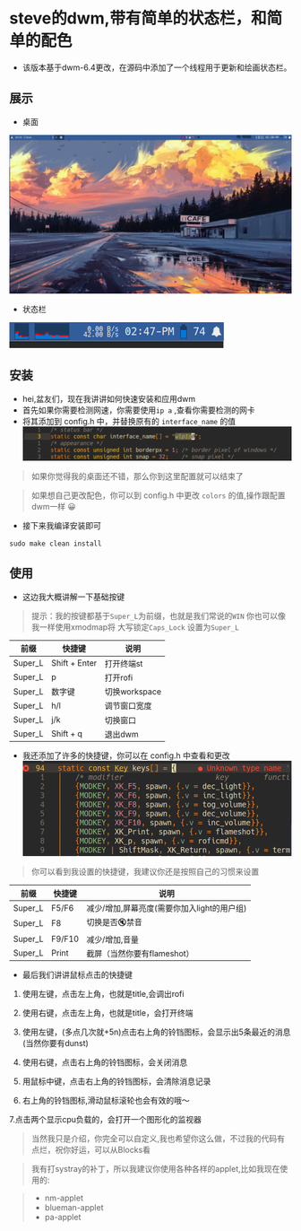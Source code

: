 # steve的dwm,带有简单的状态栏，和简单的配色

- 该版本基于dwm-6.4更改，在源码中添加了一个线程用于更新和绘画状态栏。

## 展示

- 桌面

![desktop](img/desktop.png)

- 状态栏

![statusbar](img/statusbar.png)

## 安装

- hei,盆友们，现在我讲讲如何快速安装和应用dwm
- 首先如果你需要检测网速，你需要使用`ip a` ,查看你需要检测的网卡
- 将其添加到 config.h 中，并替换原有的 `interface_name` 的值
![interfacename](img/interfacename.png)

> 如果你觉得我的桌面还不错，那么你到这里配置就可以结束了

> 如果想自己更改配色，你可以到 config.h 中更改 `colors` 的值,操作跟配置dwm一样 😀

- 接下来我编译安装即可
```shell
sudo make clean install

```

## 使用
- 这边我大概讲解一下基础按键
> 提示：我的按键都基于`Super_L`为前缀，也就是我们常说的`WIN`
> 你也可以像我一样使用xmodmap将 大写锁定`Caps_Lock` 设置为`Super_L`

| 前缀    | 快捷键        | 说明          |
|---------|---------------|---------------|
| Super_L | Shift + Enter | 打开终端st    |
| Super_L | p             | 打开rofi      |
| Super_L | 数字键        | 切换workspace |
| Super_L | h/l           | 调节窗口宽度  |
| Super_L | j/k           | 切换窗口      |
| Super_L | Shift + q     | 退出dwm       |

- 我还添加了许多的快捷键，你可以在 config.h 中查看和更改
![keyquikli](img/keyquikli.png)
> 你可以看到我设置的快捷键，我建议你还是按照自己的习惯来设置

| 前缀    | 快捷键 | 说明                                        |
|---------|--------|---------------------------------------------|
| Super_L | F5/F6  | 减少/增加,屏幕亮度(需要你加入light的用户组) |
| Super_L | F8     | 切换是否🔇禁音                              |
| Super_L | F9/F10 | 减少/增加,音量                              |
| Super_L | Print  | 截屏（当然你要有flameshot）                 |

- 最后我们讲讲鼠标点击的快捷键

1. 使用左键，点击左上角，也就是title,会调出rofi
2. 使用右键，点击左上角，也就是title，会打开终端

3. 使用左键，(多点几次就+5n)点击右上角的铃铛图标，会显示出5条最近的消息(当然你要有dunst)
4. 使用右键，点击右上角的铃铛图标，会关闭消息
5. 用鼠标中键，点击右上角的铃铛图标，会清除消息记录
6. 右上角的铃铛图标,滑动鼠标滚轮也会有效的哦～

7.点击两个显示cpu负载的，会打开一个图形化的监视器

> 当然我只是介绍，你完全可以自定义,我也希望你这么做，不过我的代码有点烂，祝你好运，可以从Blocks看

> 我有打systray的补丁，所以我建议你使用各种各样的applet,比如我现在使用的:

> - nm-applet
> - blueman-applet
> - pa-applet

